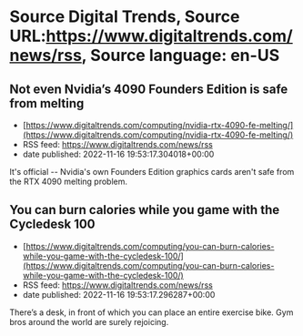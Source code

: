 # Source Digital Trends, Source URL:https://www.digitaltrends.com/news/rss, Source language: en-US

## Not even Nvidia’s 4090 Founders Edition is safe from melting
 - [https://www.digitaltrends.com/computing/nvidia-rtx-4090-fe-melting/](https://www.digitaltrends.com/computing/nvidia-rtx-4090-fe-melting/)
 - RSS feed: https://www.digitaltrends.com/news/rss
 - date published: 2022-11-16 19:53:17.304018+00:00

It's official -- Nvidia's own Founders Edition graphics cards aren't safe from the RTX 4090 melting problem.

## You can burn calories while you game with the Cycledesk 100
 - [https://www.digitaltrends.com/computing/you-can-burn-calories-while-you-game-with-the-cycledesk-100/](https://www.digitaltrends.com/computing/you-can-burn-calories-while-you-game-with-the-cycledesk-100/)
 - RSS feed: https://www.digitaltrends.com/news/rss
 - date published: 2022-11-16 19:53:17.296287+00:00

There’s a desk, in front of which you can place an entire exercise bike. Gym bros around the world are surely rejoicing.
